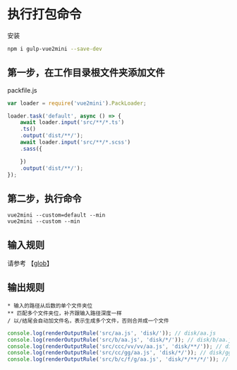 # 执行打包命令

安装

```bash
npm i gulp-vue2mini --save-dev
```

## 第一步，在工作目录根文件夹添加文件

packfile.js

```js
var loader = require('vue2mini').PackLoader;

loader.task('default', async () => {
    await loader.input('src/**/*.ts')
    .ts()
    .output('dist/**/');
    await loader.input('src/**/*.scss')
    .sass({

    })
    .output('dist/**/');
});
```

## 第二步，执行命令

```
vue2mini --custom=default --min
vue2mini --custom --min
```

## 输入规则

请参考 【[glob](https://github.com/isaacs/node-glob)】

## 输出规则

    * 输入的路径从后数的单个文件夹位
    ** 匹配多个文件夹位，补齐跟输入路径深度一样 
    / 以/结尾会自动加文件名，表示生成多个文件，否则合并成一个文件


```ts
console.log(renderOutputRule('src/aa.js', 'disk/')); // disk/aa.js
console.log(renderOutputRule('src/b/aa.js', 'disk/*/')); // disk/b/aa.js
console.log(renderOutputRule('src/ccc/vv/vv/aa.js', 'disk/**/')); // disk/ccc/vv/vv/aa.js
console.log(renderOutputRule('src/cc/gg/aa.js', 'disk/*/')); // disk/gg/aa.js
console.log(renderOutputRule('src/b/c/f/g/aa.js', 'disk/*/**/*/')); // disk/b/c/f/g/aa.js
```